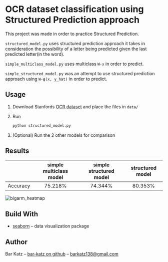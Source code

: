 # OCR dataset classification using Structured Prediction approach

This project was made in order to practice Structured Prediction.

``structured_model.py`` uses structured prediction approach it takes in consideration the possibility of a letter being predicted given the last predicted letter(in the word). 

``simple_multiclass_model.py`` uses multiclass `W·x` in order to predict.

``simple_structured_model.py`` was an attempt to use structured prediction approach using `W·ϕ(x, y_hat)` in order to predict.

## Usage

1. Download Stanfords [OCR dataset](http://ai.stanford.edu/~btaskar/ocr/) and place the files in `data/`

2. Run
    ```sh
    python structured_model.py
    ```

3. (Optional) Run the 2 other models for comparison

## Results

| | simple multiclass model | simple structured model | structured model |
|:---:|:---:|:---:|:---:|
| Accuracy      | 75.218%      | 74.344% | 80.353% |

![bigarm_heatmap](https://user-images.githubusercontent.com/33622626/51331407-5bd0ec00-1a82-11e9-94b4-2f52d42ff7a5.png)


## Build With
* [seaborn](https://seaborn.pydata.org/) – data visualization package


## Author

Bar Katz – [bar-katz on github](https://github.com/bar-katz) – barkatz138@gmail.com
